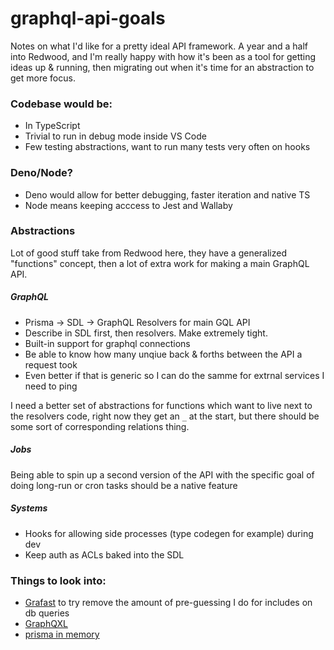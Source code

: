 # graphql-api-goals

Notes on what I'd like for a pretty ideal API framework. A year and a half into Redwood, and I'm really happy with how it's been as a tool for getting ideas up & running, then migrating out when it's time for an abstraction to get more focus.

### Codebase would be:

 - In TypeScript
 - Trivial to run in debug mode inside VS Code
 - Few testing abstractions, want to run many tests very often on hooks
 
### Deno/Node?

- Deno would allow for better debugging, faster iteration and native TS
- Node means keeping acccess to Jest and Wallaby

### Abstractions 
 
Lot of good stuff take from Redwood here, they have a generalized "functions" concept, then a lot of extra work for making a main GraphQL API.
 
 ##### GraphQL 
 
 - Prisma -> SDL -> GraphQL Resolvers for main GQL API   
 - Describe in SDL first, then resolvers. Make extremely tight.
 - Built-in support for graphql connections 
 - Be able to know how many unqiue back & forths between the API a request took
 - Even better if that is generic so I can do the samme for extrnal services I need to ping

I need a better set of abstractions for functions which want to live next to the resolvers code, right now they get an `_` at the start, but there should be some sort of corresponding relations thing.

##### Jobs

Being able to spin up a second version of the API with the specific goal of doing long-run or cron tasks should be a native feature

##### Systems

- Hooks for allowing side processes (type codegen for example) during dev
- Keep auth as ACLs baked into the SDL

### Things to look into:

- [Grafast](https://www.youtube.com/watch?v=x0FMjL5-kNI) to try remove the amount of pre-guessing I do for includes on db queries
- [GraphQXL](https://github.com/gabotechs/graphqxl)
- [prisma in memory](https://github.com/demonsters/prisma-mock/)

